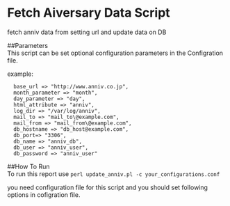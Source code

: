# Fetch Aiversary Data Script 
fetch anniv data from setting url and update data on DB

##Parameters  
This script can be set optional configuration parameters in the Configration file.

example:  
```  
  base_url => "http://www.anniv.co.jp",
  month_parameter => "month",
  day_parameter => "day",
  html_attribute => "anniv",
  log_dir => "/var/log/anniv",
  mail_to => "mail_to\@example.com",
  mail_from => "mail_from\@example.com",
  db_hostname => "db_host@example.com",
  db_port=> "3306",
  db_name => "anniv_db",
  db_user => "anniv_user",
  db_password => "anniv_user"
```
  
##How To Run  
To run this report use `perl update_anniv.pl -c your_configurations.conf`

 you need configuration file for this script and you should set following options in cofigration file.

